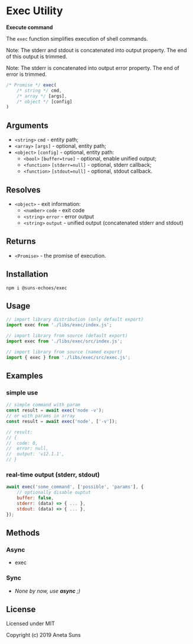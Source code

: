 Exec Utility
============

**Execute command**

The `exec` function simplifies execution of shell commands.

Note: The stderr and stdout is concatenated into output property. The end of this output is trimmed.

Note: The stderr is concatenated into output error property. The end of error is trimmed.

```js
/* Promise */ exec(
	/* string */ cmd,
	/* array */ [args],
	/* object */ [config]
)
```


Arguments
---------

* `<string>` `cmd` - entity path;
* `<array>` `[args]` - optional, entity path;
* `<object>` `[config]` - optional, entity path:
	* `<bool>` `[buffer=true]` - optional, enable unified output;
	* `<function>` `[stderr=null]` - optional, stderr callback;
	* `<function>` `[stdout=null]` - optional, stdout callback.


Resolves
--------

* `<object>` - exit information:
	* `<number>` `code` - exit code
	* `<string>` `error` - error output
	* `<string>` `output` - unified output (concatenated stderr and stdout)


Returns
-------

* `<Promise>` - the promise of execution.


Installation
------------

`npm i @suns-echoes/exec`


Usage
-----

```js
// import library distribution (only default export)
import exec from './libs/exec/index.js';
```

```js
// import library from source (default export)
import exec from './libs/exec/src/index.js';
```

```js
// import library from source (named export)
import { exec } from './libs/exec/src/exec.js';
```


Examples
--------

### simple use

```js
// simple command with param
const result = await exec('node -v');
// or with params in array
const result = await exec('node', ['-v']);

// result:
// {
// 	code: 0,
// 	error: null,
// 	output: 'v12.1.1',
// }
```

### real-time output (stderr, stdout)

```js
await exec('some_command', ['possible', 'params'], {
	// optionally disable ouptut
	buffer: false,
	stderr: (data) => { ... },
	stdout: (data) => { ... },
});
```


Methods
-------

### Async

* exec

### Sync

* *None by now, use **async** ;)*


License
-------

Licensed under MIT

Copyright (c) 2019 Aneta Suns
